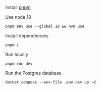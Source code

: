 Install [pnpm](https://pnpm.io/installation)

Use node 18

`pnpm env use --global 18 && nvm use`

Install dependencies

`pnpm i`

Run locally

`pnpm run dev`

Run the Postgres database

`docker compose --env-file .env.dev up -d`
